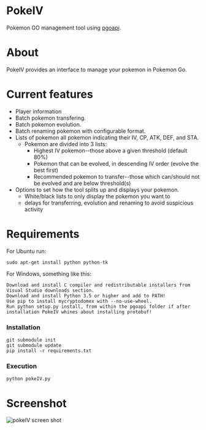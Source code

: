 
# PokeIV
Pokemon GO management tool using [pgoapi](https://github.com/pogodevorg/pgoapi).

# About
PokeIV provides an interface to manage your pokemon in Pokemon Go. 

# Current features
* Player information
* Batch pokemon transfering. 
* Batch pokemon evolution.
* Batch renaming pokemon with configurable format.
* Lists of pokemon all pokemon indicating their IV, CP, ATK, DEF, and STA.
  * Pokemon are divided into 3 lists:
    * Highest IV pokemon--those above a given threshold (default 80%)
    * Pokemon that can be evolved, in descending IV order (evolve the best first)
    * Recommended pokemon to transfer--those which can/should not be evolved and are below threshold(s)
* Options to set how the tool splits up and displays your pokemon.
  * White/black lists to only display the pokemon you want to
  * delays for transferring, evolution and renaming to avoid suspicious activity
  
# Requirements
For Ubuntu run:
```
sudo apt-get install python python-tk
```
For Windows, something like this:
```
Download and install C compiler and redistributable installers from Visual Studio downloads section.
Download and install Python 3.5 or higher and add to PATH!
Use pip to install mycryptodomex with --no-use-wheel.
Run python setup.py install, from within the pgoapi folder if after installation PokeIV whines about installing protobuf!
```

### Installation
```
git submodule init
git submodule update
pip install -r requirements.txt
```

### Execution
```
python pokeIV.py
```

# Screenshot
![pokeIV screen shot](./screenshot.jpg "Screenshot")
